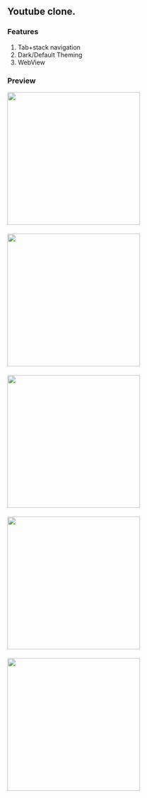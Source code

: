 ## Youtube clone.

### Features

1. Tab+stack navigation
2. Dark/Default Theming
3. WebView

### Preview

<div style="display:flex;flex-wrap:wrap;justify-content:space-between">
<img src='https://raw.githubusercontent.com/chandrakumarreddy/youtubeclone/master/preview/p1.png' width='300' style="margin-bottom:20px"/>
<img src='https://raw.githubusercontent.com/chandrakumarreddy/youtubeclone/master/preview/p2.png' width='300' style="margin-bottom:20px"/>
<img src='https://raw.githubusercontent.com/chandrakumarreddy/youtubeclone/master/preview/p3.png' width='300' style="margin-bottom:20px"/>
<img src='https://raw.githubusercontent.com/chandrakumarreddy/youtubeclone/master/preview/p4.png' width='300' style="margin-bottom:20px"/>
<img src='https://raw.githubusercontent.com/chandrakumarreddy/youtubeclone/master/preview/p5.png' width='300' style="margin-bottom:20px"/>
</div>
